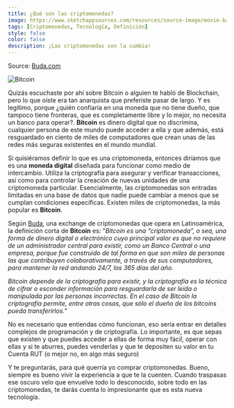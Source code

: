 ```yaml
---
title: ¿Qué son las criptomonedas?
image: https://www.sketchappsources.com/resources/source-image/movie-badges-jurajjurik.png
tags: [Criptomonedas, Tecnología, Definición]
style: false
color: false
description: ¡Las criptomonedas son la cumbia!
---
```


Source: [Buda.com](https://www.buda.com/guias/que-es-bitcoin/)

![Bitcoin](https://i.pinimg.com/originals/32/4b/99/324b99bf03869e91fc6807e854d7e616.gif)

Quizás escuchaste por ahí sobre Bitcoin o alguien te habló de Blockchain, pero lo que oíste era tan anarquista que preferiste pasar de largo. Y es legítimo, porque ¿quién confiaría en una moneda que no tiene dueño, que tampoco tiene fronteras, que es completamente libre y lo mejor, no necesita un banco para operar?. **Bitcoin** es dinero digital que no discrimina, cualquier persona de este mundo puede acceder a ella y que además, está resguardado en ciento de miles de computadores que crean unas de las redes más seguras existentes en el mundo mundial.

Si quisiéramos definir lo que es una criptomoneda, entonces diríamos que es una **moneda digital** diseñada para funcionar como medio de intercambio. Utiliza la criptografía para asegurar y verificar transacciones, así como para controlar la creación de nuevas unidades de una criptomoneda particular. Esencialmente, las criptomonedas son entradas limitadas en una base de datos que nadie puede cambiar a menos que se cumplan condiciones específicas. Existen miles de criptomonedas, la más popular es **Bitcoin**.

Según [Buda](https://buda.com/registro?rf=4FZE2XUQD), una exchange de criptomonedas que opera en Latinoamérica, la definición corta de **Bitcoin** es: "*Bitcoin es una “criptomoneda”, o sea, una forma de dinero digital o electrónico cuyo principal valor es que no requiere de un administrador central para existir, como un Banco Central o una empresa, porque fue construido de tal forma en que son miles de personas las que contribuyen colaborativamente, a través de sus computadores, para mantener la red andando 24/7, los 365 días del año.*

*Bitcoin depende de la criptografía para existir, y la criptografía es la técnica de cifrar o esconder información para resguardarla de ser leída o manipulada por las personas incorrectas. En el caso de Bitcoin la criptografía permite, entre otras cosas, que sólo el dueño de los bitcoins pueda transferirlos.*"

No es necesario que entiendas cómo funcionan, eso sería entrar en detalles complejos de programación y de criptografía. Lo importante, es que sepas que existen y que puedes acceder a ellas de forma muy fácil, operar con ellas y si te aburres, puedes venderlas y que te depositen su valor en tu Cuenta RUT (o mejor no, en algo más seguro)

Y te preguntarás, para qué querría yo comprar criptomonedas. Bueno, siempre es bueno vivir la experiencia a que te la cuenten. Cuando traspasas ese oscuro velo que envuelve todo lo desconocido, sobre todo en las criptomonedas, te darás cuenta lo impresionante que es esta nueva tecnología.
